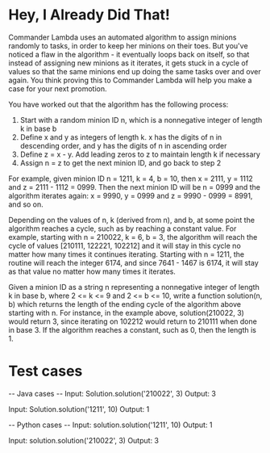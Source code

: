 Hey, I Already Did That!
========================

Commander Lambda uses an automated algorithm to assign minions randomly to tasks, in order to keep her minions on their toes. But you've noticed a flaw in the algorithm - it eventually loops back on itself, so that instead of assigning new minions as it iterates, it gets stuck in a cycle of values so that the same minions end up doing the same tasks over and over again. You think proving this to Commander Lambda will help you make a case for your next promotion. 

You have worked out that the algorithm has the following process: 

1) Start with a random minion ID n, which is a nonnegative integer of length k in base b
2) Define x and y as integers of length k.  x has the digits of n in descending order, and y has the digits of n in ascending order
3) Define z = x - y.  Add leading zeros to z to maintain length k if necessary
4) Assign n = z to get the next minion ID, and go back to step 2

For example, given minion ID n = 1211, k = 4, b = 10, then x = 2111, y = 1112 and z = 2111 - 1112 = 0999. Then the next minion ID will be n = 0999 and the algorithm iterates again: x = 9990, y = 0999 and z = 9990 - 0999 = 8991, and so on.

Depending on the values of n, k (derived from n), and b, at some point the algorithm reaches a cycle, such as by reaching a constant value. For example, starting with n = 210022, k = 6, b = 3, the algorithm will reach the cycle of values [210111, 122221, 102212] and it will stay in this cycle no matter how many times it continues iterating. Starting with n = 1211, the routine will reach the integer 6174, and since 7641 - 1467 is 6174, it will stay as that value no matter how many times it iterates.

Given a minion ID as a string n representing a nonnegative integer of length k in base b, where 2 <= k <= 9 and 2 <= b <= 10, write a function solution(n, b) which returns the length of the ending cycle of the algorithm above starting with n. For instance, in the example above, solution(210022, 3) would return 3, since iterating on 102212 would return to 210111 when done in base 3. If the algorithm reaches a constant, such as 0, then the length is 1.

Test cases
==========

-- Java cases -- 
Input:
Solution.solution('210022', 3)
Output:
    3

Input:
Solution.solution('1211', 10)
Output:
    1

-- Python cases -- 
Input:
solution.solution('1211', 10)
Output:
    1

Input:
solution.solution('210022', 3)
Output:
    3

